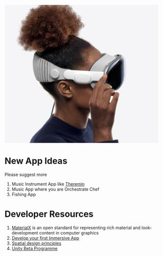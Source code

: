 

![sider](https://github.com/AwesomeVisionPro/apps/blob/main/on%20the%20head.png "Head View")
# New App Ideas
Please suggest more
1. Music Instrument App like [Theremin](https://youtu.be/Wpwn2LVy9eA?t=36) 
2. Music App where you are Orchestrate Chef 
3. Fishing App
 


# Developer Resources

1. [MaterialX](https://github.com/AcademySoftwareFoundation/MaterialX)  is an open standard for representing rich material and look-development content in computer graphics
2. [Develop your first Immersive App](https://developer.apple.com/videos/play/wwdc2023/10203/)
3. [Spatial design principles](https://developer.apple.com/videos/play/wwdc2023/10072/)
4. [Unity Beta Programme ](https://create.unity.com/spatial)
